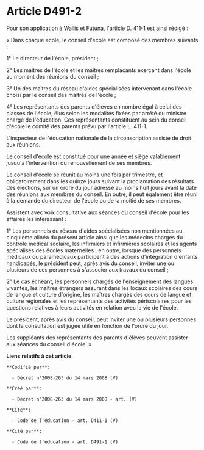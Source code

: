 # Article D491-2

Pour son application à Wallis et Futuna, l'article D. 411-1 est ainsi rédigé : 

« Dans chaque école, le conseil d'école est composé des membres suivants : 

1° Le directeur de l'école, président ; 

2° Les maîtres de l'école et les maîtres remplaçants exerçant dans l'école au moment des réunions du conseil ; 

3° Un des maîtres du réseau d'aides spécialisées intervenant dans l'école choisi par le conseil des maîtres de l'école ; 

4° Les représentants des parents d'élèves en nombre égal à celui des classes de l'école, élus selon les modalités fixées par
arrêté du ministre chargé de l'éducation. Ces représentants constituent au sein du conseil d'école le comité des parents
prévu par l'article L. 411-1. 

L'inspecteur de l'éducation nationale de la circonscription assiste de droit aux réunions. 

Le conseil d'école est constitué pour une année et siège valablement jusqu'à l'intervention du renouvellement de ses
membres. 

Le conseil d'école se réunit au moins une fois par trimestre, et obligatoirement dans les quinze jours suivant la
proclamation des résultats des élections, sur un ordre du jour adressé au moins huit jours avant la date des réunions aux
membres du conseil. En outre, il peut également être réuni à la demande du directeur de l'école ou de la moitié de ses
membres. 

Assistent avec voix consultative aux séances du conseil d'école pour les affaires les intéressant : 

1° Les personnels du réseau d'aides spécialisées non mentionnées au cinquième alinéa du présent article ainsi que les
médecins chargés du contrôle médical scolaire, les infirmiers et infirmières scolaires et les agents spécialisés des écoles
maternelles ; en outre, lorsque des personnels médicaux ou paramédicaux participent à des actions d'intégration d'enfants
handicapés, le président peut, après avis du conseil, inviter une ou plusieurs de ces personnes à s'associer aux travaux du
conseil ; 

2° Le cas échéant, les personnels chargés de l'enseignement des langues vivantes, les maîtres étrangers assurant dans les
locaux scolaires des cours de langue et culture d'origine, les maîtres chargés des cours de langue et culture régionales et
les représentants des activités périscolaires pour les questions relatives à leurs activités en relation avec la vie de
l'école. 

Le président, après avis du conseil, peut inviter une ou plusieurs personnes dont la consultation est jugée utile en fonction
de l'ordre du jour. 

Les suppléants des représentants des parents d'élèves peuvent assister aux séances du conseil d'école. »

**Liens relatifs à cet article**

	**Codifié par**:

	  - Décret n°2008-263 du 14 mars 2008 (V)

	**Créé par**:

	  - Décret n°2008-263 du 14 mars 2008 - art. (V)

	**Cite**:

	  - Code de l'éducation - art. D411-1 (V)

	**Cité par**:

	  - Code de l'éducation - art. D491-1 (V)

